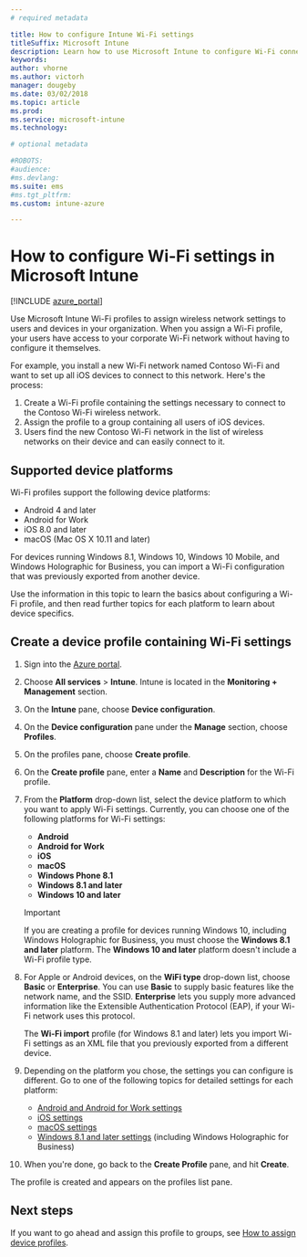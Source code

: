 ```yaml
---
# required metadata

title: How to configure Intune Wi-Fi settings
titleSuffix: Microsoft Intune
description: Learn how to use Microsoft Intune to configure Wi-Fi connections on devices you manage.
keywords:
author: vhorne
ms.author: victorh
manager: dougeby
ms.date: 03/02/2018
ms.topic: article
ms.prod:
ms.service: microsoft-intune
ms.technology:

# optional metadata

#ROBOTS:
#audience:
#ms.devlang:
ms.suite: ems
#ms.tgt_pltfrm:
ms.custom: intune-azure

---
```


# How to configure Wi-Fi settings in Microsoft Intune

[!INCLUDE [azure_portal](./includes/azure_portal.md)]

Use Microsoft Intune Wi-Fi profiles to assign wireless network settings to users and devices in your organization. When you assign a Wi-Fi profile, your users have access to your corporate Wi-Fi network without having to configure it themselves.

For example, you install a new Wi-Fi network named Contoso Wi-Fi and want to set up all iOS devices to connect to this network. Here's the process:

1. Create a Wi-Fi profile containing the settings necessary to connect to the Contoso Wi-Fi wireless network.
2. Assign the profile to a group containing all users of iOS devices.
3. Users find the new Contoso Wi-Fi network in the list of wireless networks on their device and can easily connect to it.

## Supported device platforms

Wi-Fi profiles support the following device platforms:

- Android 4 and later
- Android for Work
- iOS 8.0 and later
- macOS (Mac OS X 10.11 and later)

For devices running Windows 8.1, Windows 10, Windows 10 Mobile, and Windows Holographic for Business, you can import a Wi-Fi configuration that was previously exported from another device.

Use the information in this topic to learn the basics about configuring a Wi-Fi profile, and then read further topics for each platform to learn about device specifics.

## Create a device profile containing Wi-Fi settings

1. Sign into the [Azure portal](https://portal.azure.com).
2. Choose **All services** > **Intune**. Intune is located in the **Monitoring + Management** section.
3. On the **Intune** pane, choose **Device configuration**.
2. On the **Device configuration** pane under the **Manage** section, choose **Profiles**.
3. On the profiles pane, choose **Create profile**.
4. On the **Create profile** pane, enter a **Name** and **Description** for the Wi-Fi profile.
5. From the **Platform** drop-down list, select the device platform to which you want to apply Wi-Fi settings. Currently, you can choose one of the following platforms for Wi-Fi settings:
	- **Android**
	- **Android for Work**
	- **iOS**
	- **macOS**
	- **Windows Phone 8.1**
	- **Windows 8.1 and later**
	- **Windows 10 and later**

   > [!IMPORTANT]
   > If you are creating a profile for devices running Windows 10, including Windows Holographic for Business, you must choose the **Windows 8.1 and later** platform. The **Windows 10 and later** platform doesn't include a Wi-Fi profile type. 

6. For Apple or Android devices, on the **WiFi type** drop-down list, choose **Basic** or **Enterprise**. You can use **Basic** to supply basic features like the network name, and the SSID. **Enterprise** lets you supply more advanced information like the Extensible Authentication Protocol (EAP), if your Wi-Fi network uses this protocol. 

   The **Wi-Fi import** profile (for Windows 8.1 and later) lets you import Wi-Fi settings as an XML file that you previously exported from a different device.
1. Depending on the platform you chose, the settings you can configure is different. Go to one of the following topics for detailed settings for each platform:
	- [Android and Android for Work settings](wi-fi-settings-android.md)
	- [iOS settings](wi-fi-settings-ios.md)
	- [macOS settings](wi-fi-settings-macos.md)
	- [Windows 8.1 and later settings](wi-fi-settings-import-windows-8-1.md) (including Windows Holographic for Business)
1. When you're done, go back to the **Create Profile** pane, and hit **Create**.

The profile is created and appears on the profiles list pane.

## Next steps

If you want to go ahead and assign this profile to groups, see [How to assign device profiles](device-profile-assign.md).
